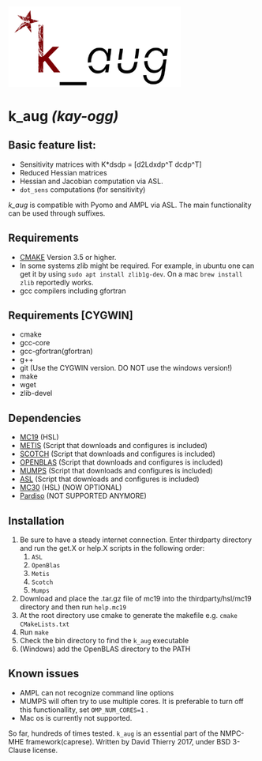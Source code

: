 <img src="/docs/kauglogo.png" alt="Drawing" width="350px"/>

# k\_aug *(kay-ogg)*

## Basic feature list:

 * Sensitivity matrices with K*dsdp = [d2Ldxdp^T dcdp^T]
 * Reduced Hessian  matrices
 * Hessian and Jacobian computation via ASL.
 * `dot_sens` computations (for sensitivity)
 
*k\_aug* is compatible with Pyomo and AMPL via ASL. The main functionality can be used through suffixes. 

## Requirements
 * [CMAKE](https://cmake.org/) Version 3.5 or higher.
 * In some systems zlib might be required. For example, in ubuntu one can get it by using `sudo apt install zlib1g-dev`. On a mac `brew install zlib` reportedly works.
 * gcc compilers including gfortran
 
## Requirements [CYGWIN]
 * cmake
 * gcc-core
 * gcc-gfortran(gfortran)
 * g++
 * git (Use the CYGWIN version. DO NOT use the windows version!)
 * make
 * wget
 * zlib-devel


## Dependencies
 * [MC19](http://www.hsl.rl.ac.uk/download/MC19/1.0.0/a/) (HSL)
 * [METIS](http://glaros.dtc.umn.edu/gkhome/metis/metis/overview) (Script that downloads and configures is included)
 * [SCOTCH](https://www.labri.fr/perso/pelegrin/scotch/) (Script that downloads and configures is included)
 * [OPENBLAS](https://www.openblas.net/) (Script that downloads and configures is included)
 * [MUMPS](http://mumps.enseeiht.fr/) (Script that downloads and configures is included)
 * [ASL](https://ampl.com/resources/hooking-your-solver-to-ampl/) (Script that downloads and configures is included) 
 * [MC30](http://www.hsl.rl.ac.uk/catalogue/mc30.html) (HSL) (NOW OPTIONAL)
 * [Pardiso](https://pardiso-project.org/) (NOT SUPPORTED ANYMORE)


## Installation
 1. Be sure to have a steady internet connection. Enter thirdparty directory and run the get.X or help.X scripts in the following order: 
    1. `ASL`
    2. `OpenBlas`
    3. `Metis`
    4. `Scotch`
    5. `Mumps`
 2. Download and place the .tar.gz file of mc19 into the thirdparty/hsl/mc19 directory and then run `help.mc19`
 3. At the root directory use cmake to generate the makefile e.g. `cmake CMakeLists.txt`
 4. Run `make`
 5. Check the bin directory to find the `k_aug` executable
 6. (Windows) add the OpenBLAS directory to the PATH

## Known issues
 * AMPL can not recognize command line options
 * MUMPS will often try to use multiple cores. It is preferable to turn off this functionallity, set `OMP_NUM_CORES=1` .
 * Mac os is currently not supported.
 
So far, hundreds of times tested.
`k_aug` is an essential part of the NMPC-MHE framework(caprese). Written by David Thierry 2017, under BSD 3-Clause license.


